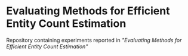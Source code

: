 # Evaluating Methods for Efficient Entity Count Estimation
Repository containing experiments reported in *"Evaluating Methods for Efficient Entity Count Estimation"*
